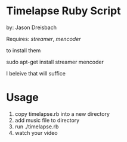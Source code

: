 Timelapse Ruby Script
====================
by: Jason Dreisbach

Requires: *streamer*, *mencoder*

to install them

sudo apt-get install streamer mencoder

I beleive that will suffice

Usage
=====

1. copy timelapse.rb into a new directory
2. add music file to directory
3. run ./timelapse.rb
4. watch your video
